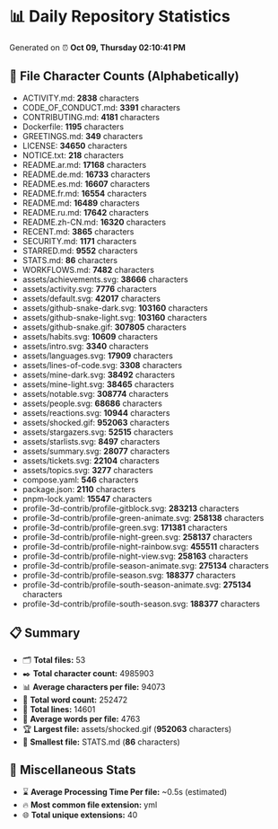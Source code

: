# 📊 Daily Repository Statistics
Generated on ⏰ **Oct 09, Thursday 02:10:41 PM**

## 📂 File Character Counts (Alphabetically)
- ACTIVITY.md: **2838** characters
- CODE_OF_CONDUCT.md: **3391** characters
- CONTRIBUTING.md: **4181** characters
- Dockerfile: **1195** characters
- GREETINGS.md: **349** characters
- LICENSE: **34650** characters
- NOTICE.txt: **218** characters
- README.ar.md: **17168** characters
- README.de.md: **16733** characters
- README.es.md: **16607** characters
- README.fr.md: **16554** characters
- README.md: **16489** characters
- README.ru.md: **17642** characters
- README.zh-CN.md: **16320** characters
- RECENT.md: **3865** characters
- SECURITY.md: **1171** characters
- STARRED.md: **9552** characters
- STATS.md: **86** characters
- WORKFLOWS.md: **7482** characters
- assets/achievements.svg: **38666** characters
- assets/activity.svg: **7776** characters
- assets/default.svg: **42017** characters
- assets/github-snake-dark.svg: **103160** characters
- assets/github-snake-light.svg: **103160** characters
- assets/github-snake.gif: **307805** characters
- assets/habits.svg: **10609** characters
- assets/intro.svg: **3340** characters
- assets/languages.svg: **17909** characters
- assets/lines-of-code.svg: **3308** characters
- assets/mine-dark.svg: **38492** characters
- assets/mine-light.svg: **38465** characters
- assets/notable.svg: **308774** characters
- assets/people.svg: **68686** characters
- assets/reactions.svg: **10944** characters
- assets/shocked.gif: **952063** characters
- assets/stargazers.svg: **52515** characters
- assets/starlists.svg: **8497** characters
- assets/summary.svg: **28077** characters
- assets/tickets.svg: **22104** characters
- assets/topics.svg: **3277** characters
- compose.yaml: **546** characters
- package.json: **2110** characters
- pnpm-lock.yaml: **15547** characters
- profile-3d-contrib/profile-gitblock.svg: **283213** characters
- profile-3d-contrib/profile-green-animate.svg: **258138** characters
- profile-3d-contrib/profile-green.svg: **171381** characters
- profile-3d-contrib/profile-night-green.svg: **258137** characters
- profile-3d-contrib/profile-night-rainbow.svg: **455511** characters
- profile-3d-contrib/profile-night-view.svg: **258163** characters
- profile-3d-contrib/profile-season-animate.svg: **275134** characters
- profile-3d-contrib/profile-season.svg: **188377** characters
- profile-3d-contrib/profile-south-season-animate.svg: **275134** characters
- profile-3d-contrib/profile-south-season.svg: **188377** characters

## 📋 Summary
- 🗂️ **Total files:** 53
- ✒️ **Total character count:** 4985903
- 📊 **Average characters per file:** 94073
- 📝 **Total word count:** 252472
- 🧾 **Total lines:** 14601
- 📐 **Average words per file:** 4763
- 🏆 **Largest file:** assets/shocked.gif (**952063** characters)
- 🥉 **Smallest file:** STATS.md (**86** characters)

## 🌟 Miscellaneous Stats
- ⌛ **Average Processing Time Per file:** ~0.5s (estimated)
- 🔥 **Most common file extension:** yml
- 🌐 **Total unique extensions:** 40
